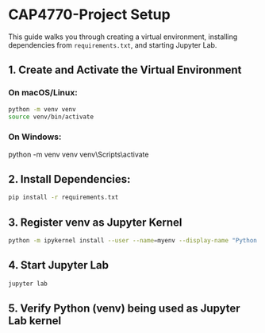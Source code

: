 # CAP4770-Project Setup

This guide walks you through creating a virtual environment, installing dependencies from `requirements.txt`, and starting Jupyter Lab.

## 1. Create and Activate the Virtual Environment

### On macOS/Linux:
```bash
python -m venv venv
source venv/bin/activate
```

### On Windows: 
python -m venv venv
venv\Scripts\activate

## 2. Install Dependencies:
```bash
pip install -r requirements.txt
```

## 3. Register venv as Jupyter Kernel
```bash
python -m ipykernel install --user --name=myenv --display-name "Python (venv)"
```

## 4. Start Jupyter Lab
```bash
jupyter lab
```

## 5. Verify Python (venv) being used as Jupyter Lab kernel
